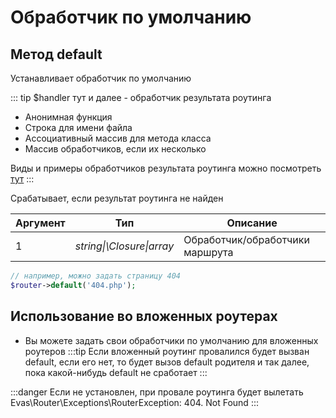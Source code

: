 # Обработчик по умолчанию

## Метод default 

Устанавливает обработчик по умолчанию


::: tip $handler тут и далее - обработчик результата роутинга
- Анонимная функция
- Строка для имени файла
- Ассоциативный массив для метода класса
- Массив обработчиков, если их несколько

Виды и примеры обработчиков результата роутинга можно посмотреть [тут](/guide/router-resolver-types.html)
:::

Срабатывает, если результат роутинга не найден

| Аргумент | Тип | Описание |
|-----------|-----|----------|
| 1 | *string\|\Closure\|array* | Обработчик/обработчики маршрута |

```PHP
// например, можно задать страницу 404
$router->default('404.php');
```

## Использование во вложенных роутерах
- Вы можете задать свои обработчики по умолчанию для вложенных роутеров
:::tip Если вложенный роутинг провалился 
будет вызван default, если его нет, то будет вызов default родителя и так далее, пока какой-нибудь default не сработает
:::

:::danger Если не установлен, при провале роутинга будет вылетать 
Evas\Router\Exceptions\RouterException: 404. Not Found
:::

